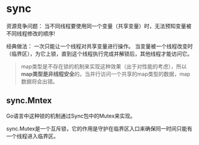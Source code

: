 # sync

资源竞争问题： 当不同线程要使用同一个变量（共享变量）时，无法预知变量被不同线程修改的顺序!

经典做法：
一次只能让一个线程对共享变量进行操作。
当变量被一个线程改变时（临界区），为它上锁，直到这个线程执行完成并解锁后，其他线程才能访问它。

> map类型是不存在锁的机制来实现这种效果（出于对性能的考虑），所以**map类型是非线程安全**的。当并行访问一个共享的map类型的数据，map数据将会出错。

## sync.Mntex

Go语言中这种锁的机制通过Sync包中的Mutex来实现。

sync.Mutex是一个互斥锁，它的作用是守护在临界区入口来确保同一时间只能有一个线程进入临界区。

